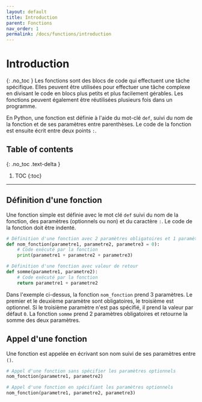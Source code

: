 ```yaml
---
layout: default
title: Introduction
parent: Fonctions
nav_order: 1
permalink: /docs/functions/introduction
---
```


# Introduction
{: .no_toc }
Les fonctions sont des blocs de code qui effectuent une tâche spécifique. Elles peuvent être utilisées pour effectuer une tâche complexe en divisant le code en blocs plus petits et plus facilement gérables. Les fonctions peuvent également être réutilisées plusieurs fois dans un programme.

En Python, une fonction est définie à l'aide du mot-clé `def`, suivi du nom de la fonction et de ses paramètres entre parenthèses. Le code de la fonction est ensuite écrit entre deux points `:`.

## Table of contents
{: .no_toc .text-delta }

1. TOC
{:toc}

---

## Définition d'une fonction
Une fonction simple est définie avec le mot clé `def` suivi du nom de la fonction, des paramètres (optionnels ou non) et du caractère `:`. Le code de la fonction doit être indenté.
```python
# Définition d'une fonction avec 2 paramètres obligatoires et 1 paramètre optionnel
def nom_fonction(parametre1, parametre2, parametre3 = 0):
    # Code exécuté par la fonction
    print(parametre1 + parametre2 + parametre3)

# Définition d'une fonction avec valeur de retour
def somme(parametre1, parametre2):
    # Code exécuté par la fonction
    return parametre1 + parametre2
```

Dans l'exemple ci-dessus, la fonction `nom_fonction` prend 3 paramètres. Le premier et le deuxième paramètre sont obligatoires, le troisième est optionnel. Si le troisième paramètre n'est pas spécifié, il prend la valeur par défaut `0`. La fonction `somme` prend 2 paramètres obligatoires et retourne la somme des deux paramètres.

## Appel d'une fonction
Une fonction est appelée en écrivant son nom suivi de ses paramètres entre `()`.
```python
# Appel d'une fonction sans spécifier les paramètres optionnels
nom_fonction(parametre1, parametre2)

# Appel d'une fonction en spécifiant les paramètres optionnels
nom_fonction(parametre1, parametre2, parametre3)
```
